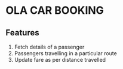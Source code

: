 # OLA CAR BOOKING
## Features
1. Fetch details of a passenger <br>
2. Passengers travelling in a particular route <br>
3. Update fare as per distance travelled <br>
